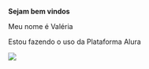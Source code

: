 **Sejam bem vindos**

Meu nome é Valéria

Estou fazendo o uso da Plataforma Alura

![](https://media1.tenor.com/m/aPgTU-Z9j1MAAAAd/funny-dogs-cute.gif)

